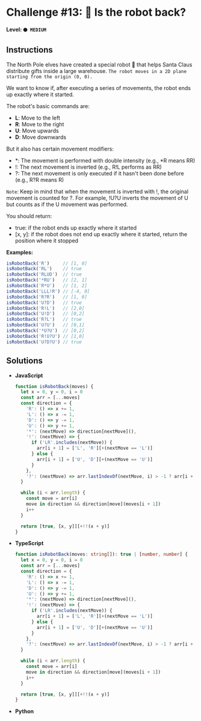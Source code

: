 # Challenge #13: 🤖 Is the robot back?

#### Level: `🟠 MEDIUM`

## Instructions

The North Pole elves have created a special robot 🤖 that helps Santa Claus distribute gifts inside a large warehouse. `The robot moves in a 2D plane starting from the origin (0, 0).`

We want to know if, after executing a series of movements, the robot ends up exactly where it started.

The robot's basic commands are:

- **L**: Move to the left
- **R**: Move to the right
- **U**: Move upwards
- **D**: Move downwards

But it also has certain movement modifiers:

- *: The movement is performed with double intensity (e.g., *R means RR)
- !: The next movement is inverted (e.g., R!L performs as RR)
- ?: The next movement is only executed if it hasn't been done before (e.g., R?R means R)

`Note`: Keep in mind that when the movement is inverted with !, the original movement is counted for ?. For example, !U?U inverts the movement of U but counts as if the U movement was performed.

You should return:

- true: if the robot ends up exactly where it started
- [x, y]: if the robot does not end up exactly where it started, return the position where it stopped

**Examples:**

```js
isRobotBack('R')     // [1, 0]
isRobotBack('RL')    // true
isRobotBack('RLUD')  // true
isRobotBack('*RU')   // [2, 1]
isRobotBack('R*U')   // [1, 2]
isRobotBack('LLL!R') // [-4, 0]
isRobotBack('R?R')   // [1, 0]
isRobotBack('U?D')   // true
isRobotBack('R!L')   // [2,0]
isRobotBack('U!D')   // [0,2]
isRobotBack('R?L')   // true
isRobotBack('U?U')   // [0,1]
isRobotBack('*U?U')  // [0,2]
isRobotBack('R!U?U') // [1,0]
isRobotBack('U?D?U') // true
```

## Solutions

- **JavaScript**

  ```js
  function isRobotBack(moves) {
    let x = 0, y = 0, i = 0
    const arr = [...moves]
    const direction = {
      'R': () => x += 1,
      'L': () => x -= 1,
      'D': () => y -= 1,
      'U': () => y += 1,
      '*': (nextMove) => direction[nextMove](),
      '!': (nextMove) => {
        if ('LR'.includes(nextMove)) {
          arr[i + 1] = ['L', 'R'][+(nextMove == 'L')]
        } else {
          arr[i + 1] = ['U', 'D'][+(nextMove == 'U')]
        }
      },
      '?': (nextMove) => arr.lastIndexOf(nextMove, i) > -1 ? arr[i + 1] = '' : null
    }

    while (i < arr.length) {
      const move = arr[i]
      move in direction && direction[move](moves[i + 1])
      i++
    }

    return [true, [x, y]][+!!(x + y)]
  }
  ```

- **TypeScript**

  ```ts
  function isRobotBack(moves: string[]): true | [number, number] {
    let x = 0, y = 0, i = 0
    const arr = [...moves]
    const direction = {
      'R': () => x += 1,
      'L': () => x -= 1,
      'D': () => y -= 1,
      'U': () => y += 1,
      '*': (nextMove) => direction[nextMove](),
      '!': (nextMove) => {
        if ('LR'.includes(nextMove)) {
          arr[i + 1] = ['L', 'R'][+(nextMove == 'L')]
        } else {
          arr[i + 1] = ['U', 'D'][+(nextMove == 'U')]
        }
      },
      '?': (nextMove) => arr.lastIndexOf(nextMove, i) > -1 ? arr[i + 1] = '' : null
    }

    while (i < arr.length) {
      const move = arr[i]
      move in direction && direction[move](moves[i + 1])
      i++
    }

    return [true, [x, y]][+!!(x + y)]
  }
  ```

- **Python**

  ```py
  ```
